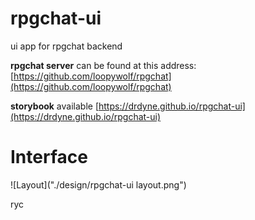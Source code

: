 # rpgchat-ui
ui app for rpgchat backend

__rpgchat server__ can be found at this address: [https://github.com/loopywolf/rpgchat](https://github.com/loopywolf/rpgchat)

__storybook__ available [https://drdyne.github.io/rpgchat-ui](https://drdyne.github.io/rpgchat-ui) 

# Interface

![Layout]("./design/rpgchat-ui layout.png")

ryc
